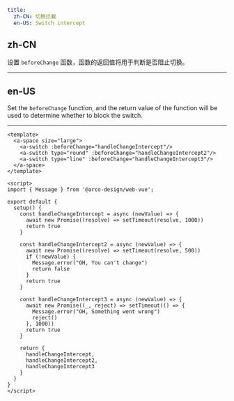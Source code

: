 ```yaml
title:
  zh-CN: 切换拦截
  en-US: Switch intercept
```

## zh-CN

设置 `beforeChange` 函数，函数的返回值将用于判断是否阻止切换。

---

## en-US

Set the `beforeChange` function, and the return value of the function will be used to determine whether to block the switch.

---

```vue
<template>
  <a-space size="large">
    <a-switch :beforeChange="handleChangeIntercept"/>
    <a-switch type="round" :beforeChange="handleChangeIntercept2"/>
    <a-switch type="line" :beforeChange="handleChangeIntercept3"/>
  </a-space>
</template>

<script>
import { Message } from '@arco-design/web-vue';

export default {
  setup() {
    const handleChangeIntercept = async (newValue) => {
      await new Promise((resolve) => setTimeout(resolve, 1000))
      return true
    }

    const handleChangeIntercept2 = async (newValue) => {
      await new Promise((resolve) => setTimeout(resolve, 500))
      if (!newValue) {
        Message.error("OH, You can't change")
        return false
      }
      return true
    }

    const handleChangeIntercept3 = async (newValue) => {
      await new Promise((_, reject) => setTimeout(() => {
        Message.error("OH, Something went wrong")
        reject()
      }, 1000))
      return true
    }

    return {
      handleChangeIntercept,
      handleChangeIntercept2,
      handleChangeIntercept3
    }
  }
}
</script>
```
